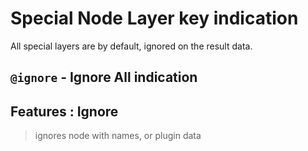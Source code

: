 # Special Node Layer key indication

All special layers are by default, ignored on the result data.

## `@ignore` - Ignore All indication

## Features : Ignore

> ignores node with names, or plugin data
